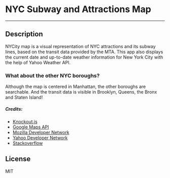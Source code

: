 # NYC Subway and Attractions Map

---

## Description
NYCity map is a visual representation of NYC attractions and its subway lines, based on the transit data provided by the MTA.
 This app also displays the current date and up-to-date weather information for New York City with the help of Yahoo Weather API.

### What about the other NYC boroughs?
Although the map is centered in Manhattan, the other boroughs are searchable.
And the transit data is visible in Brooklyn, Queens, the Bronx and Staten Island!

##### Credits:
* [Knockout.js](http://knockoutjs.com/)
* [Google Maps API](https://developers.google.com/maps/)
* [Mozilla Developer Network](https://developer.mozilla.org)
* [Yahoo Developer Network](https://developer.yahoo.com/)
* [Stackoverflow](http://stackoverflow.com/)


License
----
MIT
